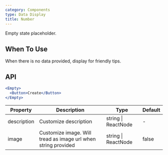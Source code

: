 ```yaml
---
category: Components
type: Data Display
title: Number
---
```


Empty state placeholder.

## When To Use

When there is no data provided, display for friendly tips.

## API

```jsx
<Empty>
  <Button>Create</Button>
</Empty>
```

| Property | Description | Type | Default |
| -------- | ----------- | ---- | ------- |
| description | Customize description | string \| ReactNode | - |
| image | Customize image. Will tread as image url when string provided | string \| ReactNode | false |
